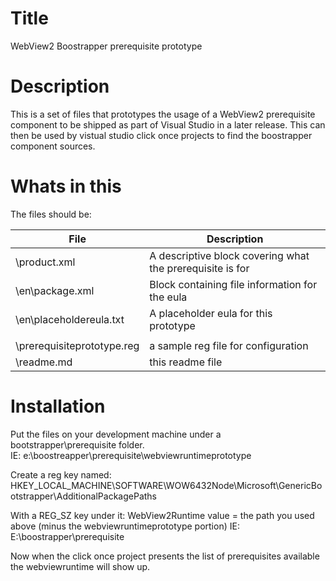 Title
===
WebView2 Boostrapper prerequisite prototype

# Description
This is a set of files that prototypes the usage of a WebView2 prerequisite component to be shipped as part of Visual Studio in a later release.  This can then be used
by vistual studio click once projects to find the boostrapper component sources.

# Whats in this
The files should be:

| File | Description |
| ------------- | -------------------------------------------------------- |
| \product.xml | A descriptive block covering what the prerequisite is for |
| \en\package.xml | Block containing file information for the eula |
| \en\placeholdereula.txt | A placeholder eula for this prototype |
| | |
| \prerequisiteprototype.reg | a sample reg file for configuration |
| \readme.md | this readme file |

# Installation
Put the files on your development machine under a bootstrapper\prerequisite folder.  
IE:
e:\boostreapper\prerequisite\webviewruntimeprototype

Create a reg key named:
HKEY_LOCAL_MACHINE\SOFTWARE\WOW6432Node\Microsoft\GenericBootstrapper\AdditionalPackagePaths

With a REG_SZ key under it:
WebView2Runtime  value = the path you used above (minus the webviewruntimeprototype portion)
IE: 
E:\boostrapper\prerequisite


Now when the click once project presents the list of prerequisites available the webviewruntime will show up.


